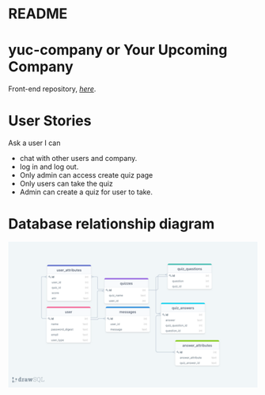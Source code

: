 # README

# yuc-company or Your Upcoming Company

Front-end repository, _[here](https://github.com/sokkhengg/frond-end-5)_.

# User Stories

Ask a user I can

* chat with other users and company.
* log in and log out.
* Only admin can access create quiz page
* Only users can take the quiz
* Admin can create a quiz for user to take.


# Database relationship diagram

![My Data Relationships](public/networking-daigram.png)

